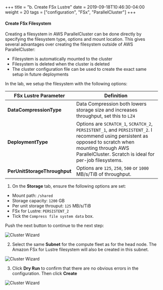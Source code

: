 +++
title = "b. Create FSx Lustre"
date = 2019-09-18T10:46:30-04:00
weight = 20
tags = ["configuration", "FSx", "ParallelCluster"]
+++

#### Create FSx Filesystem

Creating a filesystem in AWS ParallelCluster can be done directly by specifying the filesystem type, options and mount location. This gives several advantages over creating the filesystem outside of AWS ParallelCluster:

* Filesystem is automatically mounted to the cluster
* Filesystem is deleted when the cluster is deleted
* The cluster configuration file can be used to create the exact same setup in future deployments

In the lab, we setup the filesystem with the following options:

| FSx Lustre Parameter         | Definition                                                                                                                                                                                                        |
|------------------------------|-------------------------------------------------------------------------------------------------------------------------------------------------------------------------------------------------------------------|
| **DataCompressionType**      | Data Compression both lowers storage size and increases throughput, set this to `LZ4`                                                                                                                             |
| **DeploymentType**           | Options are `SCRATCH_1`, `SCRATCH_2`, `PERSISTENT_1`, and `PERSISTENT_2`. I recommend using persistent as opposed to scratch when mounting through AWS ParallelCluster. Scratch is ideal for per-job filesystems. |
| **PerUnitStorageThroughput** | Options are `125`, `250`, `500` or `1000` MB/s/TiB of throughput.  |

1. On the **Storage** tab, ensure the following options are set:

* Mount path: `/shared`
* Storage capacity: `1200` GB
* Per unit storage throuput: `125` MB/s/TiB
* FSx for Lustre: `PERSISTENT_2`
* Tick the `Compress file system data` box.

Push the next button to continue to the next step:

![Cluster Wizard](/images/06-fsx-for-lustre/pcmanager-fsx.png)

2. Select the same **Subnet** for the compute fleet as for the head node. The Amazon FSx for Lustre filesystem will also be created in this subnet.

![Cluster Wizard](/images/pcluster/lab2-selectQueue.jpg)

3. Click **Dry Run** to confirm that there are no obvious errors in the configuration. Then click **Create**

![Cluster Wizard](/images/pcluster/lab2-Create.jpg)

